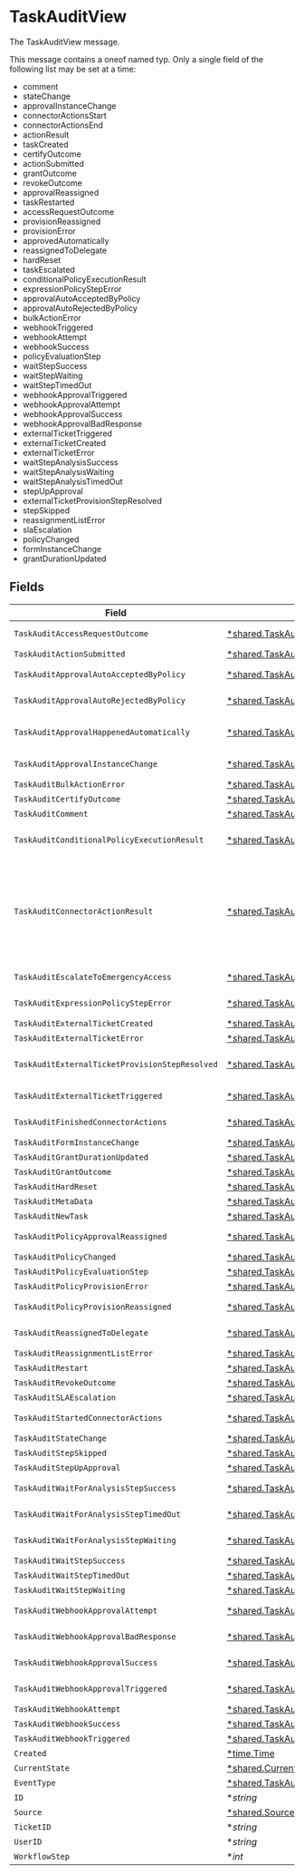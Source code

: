 # TaskAuditView

The TaskAuditView message.

This message contains a oneof named typ. Only a single field of the following list may be set at a time:
  - comment
  - stateChange
  - approvalInstanceChange
  - connectorActionsStart
  - connectorActionsEnd
  - actionResult
  - taskCreated
  - certifyOutcome
  - actionSubmitted
  - grantOutcome
  - revokeOutcome
  - approvalReassigned
  - taskRestarted
  - accessRequestOutcome
  - provisionReassigned
  - provisionError
  - approvedAutomatically
  - reassignedToDelegate
  - hardReset
  - taskEscalated
  - conditionalPolicyExecutionResult
  - expressionPolicyStepError
  - approvalAutoAcceptedByPolicy
  - approvalAutoRejectedByPolicy
  - bulkActionError
  - webhookTriggered
  - webhookAttempt
  - webhookSuccess
  - policyEvaluationStep
  - waitStepSuccess
  - waitStepWaiting
  - waitStepTimedOut
  - webhookApprovalTriggered
  - webhookApprovalAttempt
  - webhookApprovalSuccess
  - webhookApprovalBadResponse
  - externalTicketTriggered
  - externalTicketCreated
  - externalTicketError
  - waitStepAnalysisSuccess
  - waitStepAnalysisWaiting
  - waitStepAnalysisTimedOut
  - stepUpApproval
  - externalTicketProvisionStepResolved
  - stepSkipped
  - reassignmentListError
  - slaEscalation
  - policyChanged
  - formInstanceChange
  - grantDurationUpdated



## Fields

| Field                                                                                                                                                                                         | Type                                                                                                                                                                                          | Required                                                                                                                                                                                      | Description                                                                                                                                                                                   |
| --------------------------------------------------------------------------------------------------------------------------------------------------------------------------------------------- | --------------------------------------------------------------------------------------------------------------------------------------------------------------------------------------------- | --------------------------------------------------------------------------------------------------------------------------------------------------------------------------------------------- | --------------------------------------------------------------------------------------------------------------------------------------------------------------------------------------------- |
| `TaskAuditAccessRequestOutcome`                                                                                                                                                               | [*shared.TaskAuditAccessRequestOutcome](../../../pkg/models/shared/taskauditaccessrequestoutcome.md)                                                                                          | :heavy_minus_sign:                                                                                                                                                                            | The TaskAuditAccessRequestOutcome message.                                                                                                                                                    |
| `TaskAuditActionSubmitted`                                                                                                                                                                    | [*shared.TaskAuditActionSubmitted](../../../pkg/models/shared/taskauditactionsubmitted.md)                                                                                                    | :heavy_minus_sign:                                                                                                                                                                            | The TaskAuditActionSubmitted message.                                                                                                                                                         |
| `TaskAuditApprovalAutoAcceptedByPolicy`                                                                                                                                                       | [*shared.TaskAuditApprovalAutoAcceptedByPolicy](../../../pkg/models/shared/taskauditapprovalautoacceptedbypolicy.md)                                                                          | :heavy_minus_sign:                                                                                                                                                                            | The TaskAuditApprovalAutoAcceptedByPolicy message.                                                                                                                                            |
| `TaskAuditApprovalAutoRejectedByPolicy`                                                                                                                                                       | [*shared.TaskAuditApprovalAutoRejectedByPolicy](../../../pkg/models/shared/taskauditapprovalautorejectedbypolicy.md)                                                                          | :heavy_minus_sign:                                                                                                                                                                            | The TaskAuditApprovalAutoRejectedByPolicy message.                                                                                                                                            |
| `TaskAuditApprovalHappenedAutomatically`                                                                                                                                                      | [*shared.TaskAuditApprovalHappenedAutomatically](../../../pkg/models/shared/taskauditapprovalhappenedautomatically.md)                                                                        | :heavy_minus_sign:                                                                                                                                                                            | The TaskAuditApprovalHappenedAutomatically message.                                                                                                                                           |
| `TaskAuditApprovalInstanceChange`                                                                                                                                                             | [*shared.TaskAuditApprovalInstanceChange](../../../pkg/models/shared/taskauditapprovalinstancechange.md)                                                                                      | :heavy_minus_sign:                                                                                                                                                                            | The TaskAuditApprovalInstanceChange message.                                                                                                                                                  |
| `TaskAuditBulkActionError`                                                                                                                                                                    | [*shared.TaskAuditBulkActionError](../../../pkg/models/shared/taskauditbulkactionerror.md)                                                                                                    | :heavy_minus_sign:                                                                                                                                                                            | The TaskAuditBulkActionError message.                                                                                                                                                         |
| `TaskAuditCertifyOutcome`                                                                                                                                                                     | [*shared.TaskAuditCertifyOutcome](../../../pkg/models/shared/taskauditcertifyoutcome.md)                                                                                                      | :heavy_minus_sign:                                                                                                                                                                            | The TaskAuditCertifyOutcome message.                                                                                                                                                          |
| `TaskAuditComment`                                                                                                                                                                            | [*shared.TaskAuditComment](../../../pkg/models/shared/taskauditcomment.md)                                                                                                                    | :heavy_minus_sign:                                                                                                                                                                            | The TaskAuditComment message.                                                                                                                                                                 |
| `TaskAuditConditionalPolicyExecutionResult`                                                                                                                                                   | [*shared.TaskAuditConditionalPolicyExecutionResult](../../../pkg/models/shared/taskauditconditionalpolicyexecutionresult.md)                                                                  | :heavy_minus_sign:                                                                                                                                                                            | The TaskAuditConditionalPolicyExecutionResult message.                                                                                                                                        |
| `TaskAuditConnectorActionResult`                                                                                                                                                              | [*shared.TaskAuditConnectorActionResult](../../../pkg/models/shared/taskauditconnectoractionresult.md)                                                                                        | :heavy_minus_sign:                                                                                                                                                                            | The TaskAuditConnectorActionResult message.<br/><br/>This message contains a oneof named result. Only a single field of the following list may be set at a time:<br/>  - success<br/>  - error<br/>  - cancelled<br/> |
| `TaskAuditEscalateToEmergencyAccess`                                                                                                                                                          | [*shared.TaskAuditEscalateToEmergencyAccess](../../../pkg/models/shared/taskauditescalatetoemergencyaccess.md)                                                                                | :heavy_minus_sign:                                                                                                                                                                            | The TaskAuditEscalateToEmergencyAccess message.                                                                                                                                               |
| `TaskAuditExpressionPolicyStepError`                                                                                                                                                          | [*shared.TaskAuditExpressionPolicyStepError](../../../pkg/models/shared/taskauditexpressionpolicysteperror.md)                                                                                | :heavy_minus_sign:                                                                                                                                                                            | The TaskAuditExpressionPolicyStepError message.                                                                                                                                               |
| `TaskAuditExternalTicketCreated`                                                                                                                                                              | [*shared.TaskAuditExternalTicketCreated](../../../pkg/models/shared/taskauditexternalticketcreated.md)                                                                                        | :heavy_minus_sign:                                                                                                                                                                            | The TaskAuditExternalTicketCreated message.                                                                                                                                                   |
| `TaskAuditExternalTicketError`                                                                                                                                                                | [*shared.TaskAuditExternalTicketError](../../../pkg/models/shared/taskauditexternalticketerror.md)                                                                                            | :heavy_minus_sign:                                                                                                                                                                            | The TaskAuditExternalTicketError message.                                                                                                                                                     |
| `TaskAuditExternalTicketProvisionStepResolved`                                                                                                                                                | [*shared.TaskAuditExternalTicketProvisionStepResolved](../../../pkg/models/shared/taskauditexternalticketprovisionstepresolved.md)                                                            | :heavy_minus_sign:                                                                                                                                                                            | The TaskAuditExternalTicketProvisionStepResolved message.                                                                                                                                     |
| `TaskAuditExternalTicketTriggered`                                                                                                                                                            | [*shared.TaskAuditExternalTicketTriggered](../../../pkg/models/shared/taskauditexternaltickettriggered.md)                                                                                    | :heavy_minus_sign:                                                                                                                                                                            | The TaskAuditExternalTicketTriggered message.                                                                                                                                                 |
| `TaskAuditFinishedConnectorActions`                                                                                                                                                           | [*shared.TaskAuditFinishedConnectorActions](../../../pkg/models/shared/taskauditfinishedconnectoractions.md)                                                                                  | :heavy_minus_sign:                                                                                                                                                                            | The TaskAuditFinishedConnectorActions message.                                                                                                                                                |
| `TaskAuditFormInstanceChange`                                                                                                                                                                 | [*shared.TaskAuditFormInstanceChange](../../../pkg/models/shared/taskauditforminstancechange.md)                                                                                              | :heavy_minus_sign:                                                                                                                                                                            | The TaskAuditFormInstanceChange message.                                                                                                                                                      |
| `TaskAuditGrantDurationUpdated`                                                                                                                                                               | [*shared.TaskAuditGrantDurationUpdated](../../../pkg/models/shared/taskauditgrantdurationupdated.md)                                                                                          | :heavy_minus_sign:                                                                                                                                                                            | The TaskAuditGrantDurationUpdated message.                                                                                                                                                    |
| `TaskAuditGrantOutcome`                                                                                                                                                                       | [*shared.TaskAuditGrantOutcome](../../../pkg/models/shared/taskauditgrantoutcome.md)                                                                                                          | :heavy_minus_sign:                                                                                                                                                                            | The TaskAuditGrantOutcome message.                                                                                                                                                            |
| `TaskAuditHardReset`                                                                                                                                                                          | [*shared.TaskAuditHardReset](../../../pkg/models/shared/taskaudithardreset.md)                                                                                                                | :heavy_minus_sign:                                                                                                                                                                            | The TaskAuditHardReset message.                                                                                                                                                               |
| `TaskAuditMetaData`                                                                                                                                                                           | [*shared.TaskAuditMetaData](../../../pkg/models/shared/taskauditmetadata.md)                                                                                                                  | :heavy_minus_sign:                                                                                                                                                                            | The TaskAuditMetaData message.                                                                                                                                                                |
| `TaskAuditNewTask`                                                                                                                                                                            | [*shared.TaskAuditNewTask](../../../pkg/models/shared/taskauditnewtask.md)                                                                                                                    | :heavy_minus_sign:                                                                                                                                                                            | The TaskAuditNewTask message.                                                                                                                                                                 |
| `TaskAuditPolicyApprovalReassigned`                                                                                                                                                           | [*shared.TaskAuditPolicyApprovalReassigned](../../../pkg/models/shared/taskauditpolicyapprovalreassigned.md)                                                                                  | :heavy_minus_sign:                                                                                                                                                                            | The TaskAuditPolicyApprovalReassigned message.                                                                                                                                                |
| `TaskAuditPolicyChanged`                                                                                                                                                                      | [*shared.TaskAuditPolicyChanged](../../../pkg/models/shared/taskauditpolicychanged.md)                                                                                                        | :heavy_minus_sign:                                                                                                                                                                            | The TaskAuditPolicyChanged message.                                                                                                                                                           |
| `TaskAuditPolicyEvaluationStep`                                                                                                                                                               | [*shared.TaskAuditPolicyEvaluationStep](../../../pkg/models/shared/taskauditpolicyevaluationstep.md)                                                                                          | :heavy_minus_sign:                                                                                                                                                                            | The TaskAuditPolicyEvaluationStep message.                                                                                                                                                    |
| `TaskAuditPolicyProvisionError`                                                                                                                                                               | [*shared.TaskAuditPolicyProvisionError](../../../pkg/models/shared/taskauditpolicyprovisionerror.md)                                                                                          | :heavy_minus_sign:                                                                                                                                                                            | The TaskAuditPolicyProvisionError message.                                                                                                                                                    |
| `TaskAuditPolicyProvisionReassigned`                                                                                                                                                          | [*shared.TaskAuditPolicyProvisionReassigned](../../../pkg/models/shared/taskauditpolicyprovisionreassigned.md)                                                                                | :heavy_minus_sign:                                                                                                                                                                            | The TaskAuditPolicyProvisionReassigned message.                                                                                                                                               |
| `TaskAuditReassignedToDelegate`                                                                                                                                                               | [*shared.TaskAuditReassignedToDelegate](../../../pkg/models/shared/taskauditreassignedtodelegate.md)                                                                                          | :heavy_minus_sign:                                                                                                                                                                            | The TaskAuditReassignedToDelegate message.                                                                                                                                                    |
| `TaskAuditReassignmentListError`                                                                                                                                                              | [*shared.TaskAuditReassignmentListError](../../../pkg/models/shared/taskauditreassignmentlisterror.md)                                                                                        | :heavy_minus_sign:                                                                                                                                                                            | The TaskAuditReassignmentListError message.                                                                                                                                                   |
| `TaskAuditRestart`                                                                                                                                                                            | [*shared.TaskAuditRestart](../../../pkg/models/shared/taskauditrestart.md)                                                                                                                    | :heavy_minus_sign:                                                                                                                                                                            | The TaskAuditRestart message.                                                                                                                                                                 |
| `TaskAuditRevokeOutcome`                                                                                                                                                                      | [*shared.TaskAuditRevokeOutcome](../../../pkg/models/shared/taskauditrevokeoutcome.md)                                                                                                        | :heavy_minus_sign:                                                                                                                                                                            | The TaskAuditRevokeOutcome message.                                                                                                                                                           |
| `TaskAuditSLAEscalation`                                                                                                                                                                      | [*shared.TaskAuditSLAEscalation](../../../pkg/models/shared/taskauditslaescalation.md)                                                                                                        | :heavy_minus_sign:                                                                                                                                                                            | The TaskAuditSLAEscalation message.                                                                                                                                                           |
| `TaskAuditStartedConnectorActions`                                                                                                                                                            | [*shared.TaskAuditStartedConnectorActions](../../../pkg/models/shared/taskauditstartedconnectoractions.md)                                                                                    | :heavy_minus_sign:                                                                                                                                                                            | The TaskAuditStartedConnectorActions message.                                                                                                                                                 |
| `TaskAuditStateChange`                                                                                                                                                                        | [*shared.TaskAuditStateChange](../../../pkg/models/shared/taskauditstatechange.md)                                                                                                            | :heavy_minus_sign:                                                                                                                                                                            | The TaskAuditStateChange message.                                                                                                                                                             |
| `TaskAuditStepSkipped`                                                                                                                                                                        | [*shared.TaskAuditStepSkipped](../../../pkg/models/shared/taskauditstepskipped.md)                                                                                                            | :heavy_minus_sign:                                                                                                                                                                            | The TaskAuditStepSkipped message.                                                                                                                                                             |
| `TaskAuditStepUpApproval`                                                                                                                                                                     | [*shared.TaskAuditStepUpApproval](../../../pkg/models/shared/taskauditstepupapproval.md)                                                                                                      | :heavy_minus_sign:                                                                                                                                                                            | The TaskAuditStepUpApproval message.                                                                                                                                                          |
| `TaskAuditWaitForAnalysisStepSuccess`                                                                                                                                                         | [*shared.TaskAuditWaitForAnalysisStepSuccess](../../../pkg/models/shared/taskauditwaitforanalysisstepsuccess.md)                                                                              | :heavy_minus_sign:                                                                                                                                                                            | The TaskAuditWaitForAnalysisStepSuccess message.                                                                                                                                              |
| `TaskAuditWaitForAnalysisStepTimedOut`                                                                                                                                                        | [*shared.TaskAuditWaitForAnalysisStepTimedOut](../../../pkg/models/shared/taskauditwaitforanalysissteptimedout.md)                                                                            | :heavy_minus_sign:                                                                                                                                                                            | The TaskAuditWaitForAnalysisStepTimedOut message.                                                                                                                                             |
| `TaskAuditWaitForAnalysisStepWaiting`                                                                                                                                                         | [*shared.TaskAuditWaitForAnalysisStepWaiting](../../../pkg/models/shared/taskauditwaitforanalysisstepwaiting.md)                                                                              | :heavy_minus_sign:                                                                                                                                                                            | The TaskAuditWaitForAnalysisStepWaiting message.                                                                                                                                              |
| `TaskAuditWaitStepSuccess`                                                                                                                                                                    | [*shared.TaskAuditWaitStepSuccess](../../../pkg/models/shared/taskauditwaitstepsuccess.md)                                                                                                    | :heavy_minus_sign:                                                                                                                                                                            | The TaskAuditWaitStepSuccess message.                                                                                                                                                         |
| `TaskAuditWaitStepTimedOut`                                                                                                                                                                   | [*shared.TaskAuditWaitStepTimedOut](../../../pkg/models/shared/taskauditwaitsteptimedout.md)                                                                                                  | :heavy_minus_sign:                                                                                                                                                                            | The TaskAuditWaitStepTimedOut message.                                                                                                                                                        |
| `TaskAuditWaitStepWaiting`                                                                                                                                                                    | [*shared.TaskAuditWaitStepWaiting](../../../pkg/models/shared/taskauditwaitstepwaiting.md)                                                                                                    | :heavy_minus_sign:                                                                                                                                                                            | The TaskAuditWaitStepWaiting message.                                                                                                                                                         |
| `TaskAuditWebhookApprovalAttempt`                                                                                                                                                             | [*shared.TaskAuditWebhookApprovalAttempt](../../../pkg/models/shared/taskauditwebhookapprovalattempt.md)                                                                                      | :heavy_minus_sign:                                                                                                                                                                            | The TaskAuditWebhookApprovalAttempt message.                                                                                                                                                  |
| `TaskAuditWebhookApprovalBadResponse`                                                                                                                                                         | [*shared.TaskAuditWebhookApprovalBadResponse](../../../pkg/models/shared/taskauditwebhookapprovalbadresponse.md)                                                                              | :heavy_minus_sign:                                                                                                                                                                            | The TaskAuditWebhookApprovalBadResponse message.                                                                                                                                              |
| `TaskAuditWebhookApprovalSuccess`                                                                                                                                                             | [*shared.TaskAuditWebhookApprovalSuccess](../../../pkg/models/shared/taskauditwebhookapprovalsuccess.md)                                                                                      | :heavy_minus_sign:                                                                                                                                                                            | The TaskAuditWebhookApprovalSuccess message.                                                                                                                                                  |
| `TaskAuditWebhookApprovalTriggered`                                                                                                                                                           | [*shared.TaskAuditWebhookApprovalTriggered](../../../pkg/models/shared/taskauditwebhookapprovaltriggered.md)                                                                                  | :heavy_minus_sign:                                                                                                                                                                            | The TaskAuditWebhookApprovalTriggered message.                                                                                                                                                |
| `TaskAuditWebhookAttempt`                                                                                                                                                                     | [*shared.TaskAuditWebhookAttempt](../../../pkg/models/shared/taskauditwebhookattempt.md)                                                                                                      | :heavy_minus_sign:                                                                                                                                                                            | The TaskAuditWebhookAttempt message.                                                                                                                                                          |
| `TaskAuditWebhookSuccess`                                                                                                                                                                     | [*shared.TaskAuditWebhookSuccess](../../../pkg/models/shared/taskauditwebhooksuccess.md)                                                                                                      | :heavy_minus_sign:                                                                                                                                                                            | The TaskAuditWebhookSuccess message.                                                                                                                                                          |
| `TaskAuditWebhookTriggered`                                                                                                                                                                   | [*shared.TaskAuditWebhookTriggered](../../../pkg/models/shared/taskauditwebhooktriggered.md)                                                                                                  | :heavy_minus_sign:                                                                                                                                                                            | The TaskAuditWebhookTriggered message.                                                                                                                                                        |
| `Created`                                                                                                                                                                                     | [*time.Time](https://pkg.go.dev/time#Time)                                                                                                                                                    | :heavy_minus_sign:                                                                                                                                                                            | N/A                                                                                                                                                                                           |
| `CurrentState`                                                                                                                                                                                | [*shared.CurrentState](../../../pkg/models/shared/currentstate.md)                                                                                                                            | :heavy_minus_sign:                                                                                                                                                                            | The currentState field.                                                                                                                                                                       |
| `EventType`                                                                                                                                                                                   | [*shared.TaskAuditViewEventType](../../../pkg/models/shared/taskauditvieweventtype.md)                                                                                                        | :heavy_minus_sign:                                                                                                                                                                            | The eventType field.                                                                                                                                                                          |
| `ID`                                                                                                                                                                                          | **string*                                                                                                                                                                                     | :heavy_minus_sign:                                                                                                                                                                            | The id field.                                                                                                                                                                                 |
| `Source`                                                                                                                                                                                      | [*shared.Source](../../../pkg/models/shared/source.md)                                                                                                                                        | :heavy_minus_sign:                                                                                                                                                                            | The source field.                                                                                                                                                                             |
| `TicketID`                                                                                                                                                                                    | **string*                                                                                                                                                                                     | :heavy_minus_sign:                                                                                                                                                                            | The ticketId field.                                                                                                                                                                           |
| `UserID`                                                                                                                                                                                      | **string*                                                                                                                                                                                     | :heavy_minus_sign:                                                                                                                                                                            | The userId field.                                                                                                                                                                             |
| `WorkflowStep`                                                                                                                                                                                | **int*                                                                                                                                                                                        | :heavy_minus_sign:                                                                                                                                                                            | The workflowStep field.                                                                                                                                                                       |